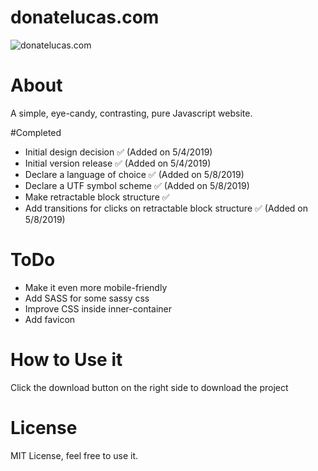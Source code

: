 # donatelucas.com

![donatelucas.com](https://github.com/donatelucas/donatelucas.com/blob/master/img/screenshot01.png)

# About
A simple, eye-candy, contrasting, pure Javascript website.

#Completed
- Initial design decision ✅ (Added on 5/4/2019)
- Initial version release ✅ (Added on 5/4/2019)
- Declare a language of choice ✅ (Added on 5/8/2019)
- Declare a UTF symbol scheme ✅ (Added on 5/8/2019)
- Make retractable block structure ✅
- Add transitions for clicks on retractable block structure ✅ (Added on 5/8/2019)

# ToDo
- Make it even more mobile-friendly
- Add SASS for some sassy css
- Improve CSS inside inner-container
- Add favicon

# How to Use it
Click the download button on the right side to download the project

# License
MIT License, feel free to use it.
